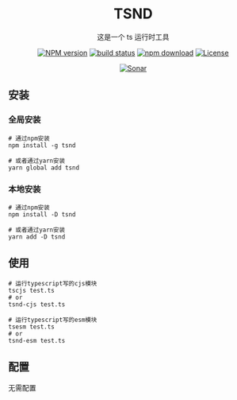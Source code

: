 <div style="text-align: center;" align="center">

# TSND

</div>

<div style="text-align: center;" align="center">

这是一个 ts 运行时工具

</div>

<div style="text-align: center; margin-bottom: 20px;" align="center">

[![NPM version][npm-image]][npm-url]
[![build status][travis-image]][travis-url]
[![npm download][download-image]][download-url]
[![License][license-image]][license-url]

[![Sonar][sonar-image]][sonar-url]

</div>

## 安装

### 全局安装

```
# 通过npm安装
npm install -g tsnd

# 或者通过yarn安装
yarn global add tsnd
```

### 本地安装

```
# 通过npm安装
npm install -D tsnd

# 或者通过yarn安装
yarn add -D tsnd
```

## 使用

```shell
# 运行typescript写的cjs模块
tscjs test.ts
# or
tsnd-cjs test.ts

# 运行typescript写的esm模块
tsesm test.ts
# or
tsnd-esm test.ts
```

## 配置

无需配置

[npm-image]: https://img.shields.io/npm/v/tsnd.svg?style=flat-square
[npm-url]: https://npmjs.org/package/tsnd
[travis-image]: https://travis-ci.com/saqqdy/tsnd.svg?branch=master
[travis-url]: https://travis-ci.com/saqqdy/tsnd
[download-image]: https://img.shields.io/npm/dm/tsnd.svg?style=flat-square
[download-url]: https://npmjs.org/package/tsnd
[license-image]: https://img.shields.io/badge/License-MIT-blue.svg
[license-url]: LICENSE
[sonar-image]: https://sonarcloud.io/api/project_badges/quality_gate?project=saqqdy_tsnd
[sonar-url]: https://sonarcloud.io/dashboard?id=saqqdy_tsnd
